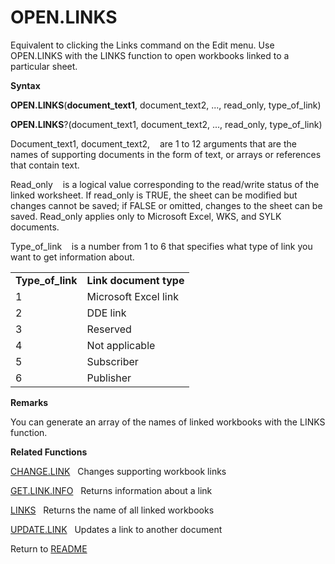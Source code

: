 # OPEN.LINKS

Equivalent to clicking the Links command on the Edit menu. Use
OPEN.LINKS with the LINKS function to open workbooks linked to a
particular sheet.

**Syntax**

**OPEN.LINKS**(**document\_text1**, document\_text2, ..., read\_only,
type\_of\_link)

**OPEN.LINKS**?(document\_text1, document\_text2, ..., read\_only,
type\_of\_link)

Document\_text1, document\_text2,&nbsp;&nbsp;&nbsp;&nbsp;are 1 to 12
arguments that are the names of supporting documents in the form of
text, or arrays or references that contain text.

Read\_only&nbsp;&nbsp;&nbsp;&nbsp;is a logical value corresponding to
the read/write status of the linked worksheet. If read\_only is TRUE,
the sheet can be modified but changes cannot be saved; if FALSE or
omitted, changes to the sheet can be saved. Read\_only applies only to
Microsoft Excel, WKS, and SYLK documents.

Type\_of\_link&nbsp;&nbsp;&nbsp;&nbsp;is a number from 1 to 6 that
specifies what type of link you want to get information about.

|                    |                        |
| ------------------ | ---------------------- |
| **Type\_of\_link** | **Link document type** |
| 1                  | Microsoft Excel link   |
| 2                  | DDE link               |
| 3                  | Reserved               |
| 4                  | Not applicable         |
| 5                  | Subscriber             |
| 6                  | Publisher              |

**Remarks**

You can generate an array of the names of linked workbooks with the
LINKS function.

**Related Functions**

[CHANGE.LINK](CHANGE.LINK.md)&nbsp;&nbsp;&nbsp;Changes supporting workbook links

[GET.LINK.INFO](GET.LINK.INFO.md)&nbsp;&nbsp;&nbsp;Returns information about a link

[LINKS](LINKS.md)&nbsp;&nbsp;&nbsp;Returns the name of all linked workbooks

[UPDATE.LINK](UPDATE.LINK.md)&nbsp;&nbsp;&nbsp;Updates a link to another document



Return to [README](README.md#O)

